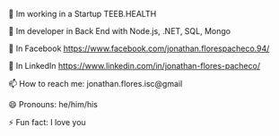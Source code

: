 
🏢 Im working in a Startup TEEB.HEALTH

🌱 Im developer in Back End with Node.js, .NET, SQL, Mongo

🦜 In Facebook  https://www.facebook.com/jonathan.florespacheco.94/

🦜 In LinkedIn  https://www.linkedin.com/in/jonathan-flores-pacheco/

📫 How to reach me: jonathan.flores.isc@gmail

😄 Pronouns: he/him/his

⚡ Fun fact: I love you
